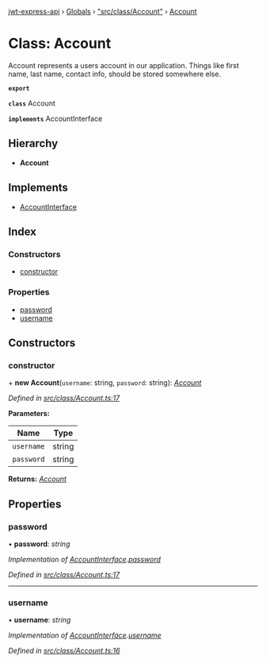 [jwt-express-api](../README.md) › [Globals](../globals.md) › ["src/class/Account"](../modules/_src_class_account_.md) › [Account](_src_class_account_.account.md)

# Class: Account

Account represents a users account in our application. Things like
first name, last name, contact info, should be stored somewhere else.

**`export`** 

**`class`** Account

**`implements`** AccountInterface

## Hierarchy

* **Account**

## Implements

* [AccountInterface](../interfaces/_src_class_account_.accountinterface.md)

## Index

### Constructors

* [constructor](_src_class_account_.account.md#constructor)

### Properties

* [password](_src_class_account_.account.md#password)
* [username](_src_class_account_.account.md#username)

## Constructors

###  constructor

\+ **new Account**(`username`: string, `password`: string): *[Account](_src_class_account_.account.md)*

*Defined in [src/class/Account.ts:17](https://github.com/Morganb816/JWT-Authentication/blob/f809911/src/class/Account.ts#L17)*

**Parameters:**

Name | Type |
------ | ------ |
`username` | string |
`password` | string |

**Returns:** *[Account](_src_class_account_.account.md)*

## Properties

###  password

• **password**: *string*

*Implementation of [AccountInterface](../interfaces/_src_class_account_.accountinterface.md).[password](../interfaces/_src_class_account_.accountinterface.md#password)*

*Defined in [src/class/Account.ts:17](https://github.com/Morganb816/JWT-Authentication/blob/f809911/src/class/Account.ts#L17)*

___

###  username

• **username**: *string*

*Implementation of [AccountInterface](../interfaces/_src_class_account_.accountinterface.md).[username](../interfaces/_src_class_account_.accountinterface.md#username)*

*Defined in [src/class/Account.ts:16](https://github.com/Morganb816/JWT-Authentication/blob/f809911/src/class/Account.ts#L16)*
